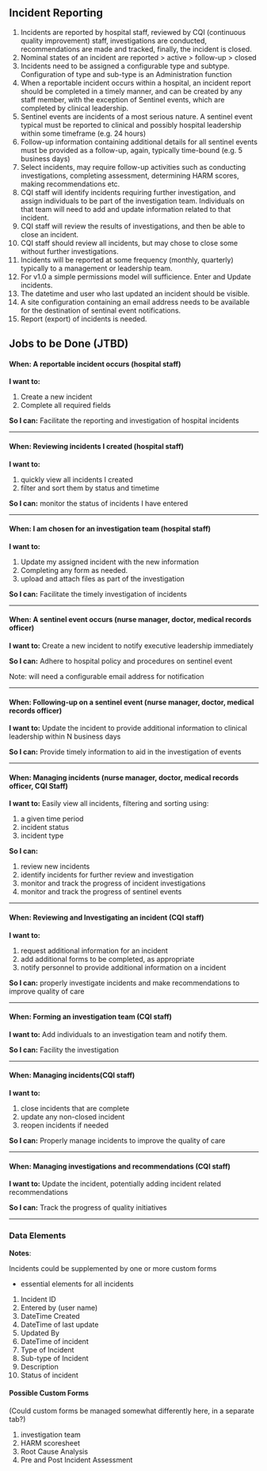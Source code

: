 ## Incident Reporting

1. Incidents are reported by hospital staff, reviewed by CQI (continuous quality improvement) staff, investigations are conducted, recommendations are made and tracked, finally, the incident is closed. 
2. Nominal states of an incident are reported > active > follow-up > closed 
3. Incidents need to be assigned a configurable type and subtype.  Configuration of type and sub-type is an Administration function
4. When a reportable incident occurs within a hospital, an incident report should be completed in a timely manner, and can be created by any staff member, with the exception of Sentinel events, which are completed by clinical leadership.  
5. Sentinel events are incidents of a most serious nature.  A sentinel event typical must be reported to clinical and possibly hospital leadership within some timeframe (e.g. 24 hours)  
6. Follow-up information containing additional details for all sentinel events must be provided as a follow-up, again, typically time-bound (e.g. 5 business days)  
7. Select incidents, may require follow-up activities such as conducting investigations, completing assessment, determining HARM scores, making recommendations etc.    
8. CQI staff will identify incidents requiring further investigation, and assign individuals to be part of the investigation team.  Individuals on that team will need to add and update information related to that incident.  
9. CQI staff will review the results of investigations, and then be able to close an incident.  
10. CQI staff should review all incidents, but may chose to close some without further investigations.  
11. Incidents will be reported at some frequency (monthly, quarterly) typically to a management or leadership team.
12. For v1.0 a simple permissions model will sufficience.  Enter and Update incidents.  
13. The datetime and user who last updated an incident should be visible. 
14. A site configuration containing an email address needs to be available for the destination of sentinal event notifications. 
15. Report (export) of incidents is needed.   




## Jobs to be Done (JTBD)


#### When: A reportable incident occurs  (hospital staff)

**I want to:**  
 
1. Create a new incident  
2. Complete all required fields
 
**So I can:** Facilitate the reporting and investigation of hospital incidents

*** 
 
#### When: Reviewing incidents I created  (hospital staff) 

**I want to:**
   
1. quickly view all incidents I created  
2. filter and sort them by status and timetime


**So I can:** monitor the status of incidents I have entered

***
 
#### When: I am chosen for an investigation team  (hospital staff) 

**I want to:**
   
1. Update my assigned incident with the new information
2. Completing any form as needed.
3. upload and attach files as part of the investigation

**So I can:** Facilitate the timely investigation of incidents

*** 

#### When: A sentinel event occurs (nurse manager, doctor, medical records officer)

**I want to:**  Create a new incident to notify executive leadership immediately 
 
**So I can:** Adhere to hospital policy and procedures on sentinel event

Note:  will need a configurable email address for notification
 
*** 

#### When: Following-up on a sentinel event  (nurse manager, doctor, medical records officer) 

**I want to:**  Update the incident to provide additional information to clinical leadership within N business days

**So I can:** Provide timely information to aid in the investigation of events


***
 
#### When: Managing incidents (nurse manager, doctor, medical records officer, CQI Staff) 

**I want to:** Easily view all incidents, filtering and sorting using:

1. a given time period
2. incident status
3. incident type 

**So I can:**

1. review new incidents
2. identify incidents for further review and investigation
3. monitor and track the progress of incident investigations
4. monitor and track the progress of sentinel events 

*** 

#### When: Reviewing and Investigating an incident (CQI staff)

**I want to:**  

1. request additional information for an incident  
2. add additional forms to be completed, as appropriate
3. notify personnel to provide additional information on a incident
 
**So I can:** properly investigate incidents and make recommendations to improve quality of care

 
*** 

#### When: Forming an investigation team (CQI staff) 

**I want to:**  Add individuals to an investigation team and notify them.

**So I can:** Facility the investigation

***
 

#### When: Managing incidents(CQI staff) 

**I want to:**
 
1. close incidents that are complete  
2. update any non-closed incident  
3. reopen incidents if needed


**So I can:** Properly manage incidents to improve the quality of care

***

#### When: Managing investigations and recommendations (CQI staff) 


**I want to:**  Update the incident, potentially adding incident related recommendations


**So I can:**  Track the progress of quality initiatives



****************************************

### Data Elements

**Notes**: 

Incidents could be supplemented by one or more custom forms

* essential elements for all incidents


1. Incident ID
2. Entered by   (user name)
3. DateTime Created
4. DateTime of last update
5. Updated By
6. DateTime of incident
7. Type of Incident
8. Sub-type of Incident 
9. Description
10. Status of incident  




#### Possible Custom Forms
 (Could custom forms be managed somewhat differently here, in a separate tab?)

1. investigation team
2. HARM scoresheet  
3. Root Cause Analysis  
4. Pre and Post Incident Assessment
